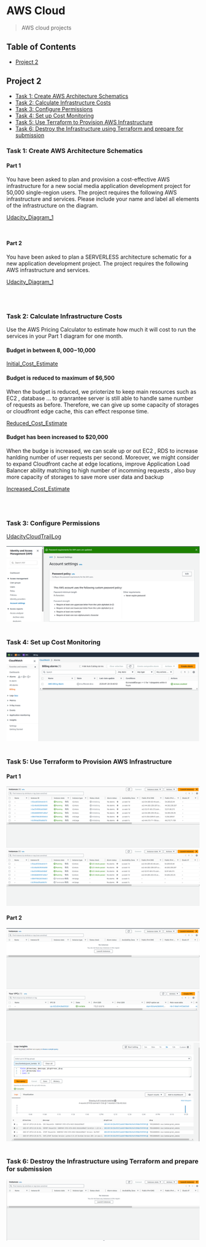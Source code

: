 # AWS Cloud
> AWS cloud projects

## Table of Contents
* [Project 2](#project-2)


## Project 2
* [Task 1: Create AWS Architecture Schematics](#Task-1--Create-AWS-Architecture-Schematics)
* [Task 2: Calculate Infrastructure Costs](#Task-2--Calculate-Infrastructure-Costs)
* [Task 3: Configure Permissions](#Task-3--Configure-Permissions)
* [Task 4: Set up Cost Monitoring](#Task-4--Setup-Cost-Monitoring)
* [Task 5: Use Terraform to Provision AWS Infrastructure](#Task-5--Use-Terraform-to-Provision-AWS-Infrastructure)
* [Task 6: Destroy the Infrastructure using Terraform and prepare for submission](#Task-6--Destroy-the-Infrastructure-using-Terraform-and-prepare-for-submission)

### Task 1: Create AWS Architecture Schematics

#### Part 1
You have been asked to plan and provision a cost-effective AWS infrastructure for a new social media application development project for 50,000 single-region users. The project requires the following AWS infrastructure and services. Please include your name and label all elements of the infrastructure on the diagram.

[Udacity_Diagram_1](./diagrams/Udacity_Diagram_1.pdf)

<br />

#### Part 2
You have been asked to plan a SERVERLESS architecture schematic for a new application development project. The project requires the following AWS infrastructure and services.

[Udacity_Diagram_1](./diagrams/Udacity_Diagram_1.pdf)

<br />
<br />

### Task 2: Calculate Infrastructure Costs

Use the AWS Pricing Calculator to estimate how much it will cost to run the services in your Part 1 diagram for one month.

#### Budget in between $8,000-$10,000
[Initial_Cost_Estimate](Initial_Cost_Estimate.txt)
<br />

#### Budget is reduced to maximum of $6,500
When the budget is reduced, we prioterize to keep main resources such as EC2 , database ... to granrantee server is still able to handle same number of requests as before. Therefore, we can give up some capacity of storages or cloudfront edge cache, this can effect response time.

[Reduced_Cost_Estimate](Reduced_Cost_Estimate.txt)
<br />

#### Budget has been increased to $20,000
When the budge is increased, we can scale up or out EC2 , RDS to increase hanlding number of user requests per second. Moreover, we might consider to expand Cloudfront cache at edge locations, improve Application Load Balancer ability matching to high number of incomming requests , also buy more capacity of storages to save more user data and backup 

[Increased_Cost_Estimate](Increased_Cost_Estimate.txt)

<br />
<br />

### Task 3: Configure Permissions
[UdacityCloudTrailLog](UdacityCloudTrailLog.csv)
<br />
<br />
![screenshot](./screenshot/udacity_password_policy.png)
<br />
<br />
### Task 4: Set up Cost Monitoring
![screenshot](./screenshot/CloudWatch_alarm.png)
<br />
<br />
### Task 5: Use Terraform to Provision AWS Infrastructure

#### Part 1
![screenshot](./screenshot/Terraform_1_1.png)
![screenshot](./screenshot/Terraform_1_2.png)
<br />
#### Part 2
![screenshot](./screenshot/Terraform_2_1.png)
![screenshot](./screenshot/Terraform_2_2.png)
![screenshot](./screenshot/Terraform_2_3.png)
<br />
<br />
### Task 6: Destroy the Infrastructure using Terraform and prepare for submission
![screenshot](./screenshot/Terraform_destroyed.png)

